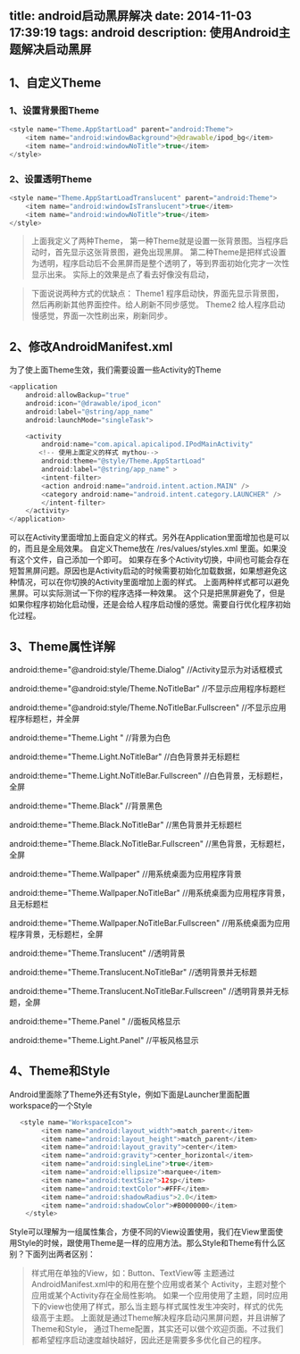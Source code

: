 title: android启动黑屏解决
date: 2014-11-03 17:39:19
tags: android
description: 使用Android主题解决启动黑屏
---


## 1、自定义Theme


### 1、设置背景图Theme
``` java
<style name="Theme.AppStartLoad" parent="android:Theme">  
    <item name="android:windowBackground">@drawable/ipod_bg</item>  
    <item name="android:windowNoTitle">true</item>  
</style>
```

### 2、设置透明Theme
``` java
<style name="Theme.AppStartLoadTranslucent" parent="android:Theme">  
    <item name="android:windowIsTranslucent">true</item> 
    <item name="android:windowNoTitle">true</item>  
</style>
```

> 上面我定义了两种Theme，
第一种Theme就是设置一张背景图。当程序启动时，首先显示这张背景图，避免出现黑屏。
第二种Theme是把样式设置为透明，程序启动后不会黑屏而是整个透明了，等到界面初始化完才一次性显示出来。
实际上的效果是点了看去好像没有启动，
<!--more-->

> 下面说说两种方式的优缺点：
Theme1 程序启动快，界面先显示背景图，然后再刷新其他界面控件。给人刷新不同步感觉。
Theme2 给人程序启动慢感觉，界面一次性刷出来，刷新同步。
 

## 2、修改AndroidManifest.xml

为了使上面Theme生效，我们需要设置一些Activity的Theme

``` java
<application
    android:allowBackup="true"
    android:icon="@drawable/ipod_icon"
    android:label="@string/app_name"
    android:launchMode="singleTask">

	<activity
	    android:name="com.apical.apicalipod.IPodMainActivity"
	　　<!-- 使用上面定义的样式 mythou-->
	    android:theme="@style/Theme.AppStartLoad"
	    android:label="@string/app_name" >
	    <intent-filter>
	    <action android:name="android.intent.action.MAIN" />
	    <category android:name="android.intent.category.LAUNCHER" />
	    </intent-filter>
	</activity>
</application>
```
可以在Activity里面增加上面自定义的样式。另外在Application里面增加也是可以的，而且是全局效果。
自定义Theme放在 /res/values/styles.xml 里面。如果没有这个文件，自己添加一个即可。
如果存在多个Activity切换，中间也可能会存在短暂黑屏问题。原因也是Activity启动的时候需要初始化加载数据，如果想避免这种情况，可以在你切换的Activity里面增加上面的样式。
上面两种样式都可以避免黑屏。可以实际测试一下你的程序选择一种效果。
这个只是把黑屏避免了，但是如果你程序初始化启动慢，还是会给人程序启动慢的感觉。需要自行优化程序初始化过程。
## 3、Theme属性详解

android:theme="@android:style/Theme.Dialog" //Activity显示为对话框模式

android:theme="@android:style/Theme.NoTitleBar" //不显示应用程序标题栏

android:theme="@android:style/Theme.NoTitleBar.Fullscreen" //不显示应用程序标题栏，并全屏

android:theme="Theme.Light " //背景为白色

android:theme="Theme.Light.NoTitleBar" //白色背景并无标题栏

android:theme="Theme.Light.NoTitleBar.Fullscreen" //白色背景，无标题栏，全屏

android:theme="Theme.Black" //背景黑色

android:theme="Theme.Black.NoTitleBar" //黑色背景并无标题栏

android:theme="Theme.Black.NoTitleBar.Fullscreen" //黑色背景，无标题栏，全屏

android:theme="Theme.Wallpaper" //用系统桌面为应用程序背景

android:theme="Theme.Wallpaper.NoTitleBar" //用系统桌面为应用程序背景，且无标题栏

android:theme="Theme.Wallpaper.NoTitleBar.Fullscreen" //用系统桌面为应用程序背景，无标题栏，全屏

android:theme="Theme.Translucent" //透明背景

android:theme="Theme.Translucent.NoTitleBar" //透明背景并无标题

android:theme="Theme.Translucent.NoTitleBar.Fullscreen" //透明背景并无标题，全屏

android:theme="Theme.Panel " //面板风格显示

android:theme="Theme.Light.Panel" //平板风格显示
 

## 4、Theme和Style

Android里面除了Theme外还有Style，例如下面是Launcher里面配置workspace的一个Style
``` java 
 　<style name="WorkspaceIcon">
        <item name="android:layout_width">match_parent</item>
        <item name="android:layout_height">match_parent</item>
        <item name="android:layout_gravity">center</item>
        <item name="android:gravity">center_horizontal</item>
        <item name="android:singleLine">true</item>
        <item name="android:ellipsize">marquee</item>
        <item name="android:textSize">12sp</item>
        <item name="android:textColor">#FFF</item>
        <item name="android:shadowRadius">2.0</item>
        <item name="android:shadowColor">#B0000000</item>
    </style>
```
Style可以理解为一组属性集合，方便不同的View设置使用，我们在View里面使用Style的时候，跟使用Theme是一样的应用方法。那么Style和Theme有什么区别？下面列出两者区别：

> 样式用在单独的View，如：Button、TextView等
主题通过AndroidManifest.xml中的<application>和<activity>用在整个应用或者某个 Activity，主题对整个应用或某个Activity存在全局性影响。
如果一个应用使用了主题，同时应用下的view也使用了样式，那么当主题与样式属性发生冲突时，样式的优先级高于主题。
上面就是通过Theme解决程序启动闪黑屏问题，并且讲解了Theme和Style，
通过Theme配置，其实还可以做个欢迎页面。不过我们都希望程序启动速度越快越好，因此还是需要多多优化自己的程序。
